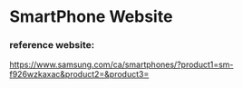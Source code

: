 # SmartPhone Website
### reference website: 
https://www.samsung.com/ca/smartphones/?product1=sm-f926wzkaxac&product2=&product3=
